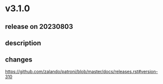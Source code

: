 # v3.1.0

## release on 20230803

## description

## changes

<a href="https://github.com/zalando/patroni/blob/master/docs/releases.rst#version-310">https://github.com/zalando/patroni/blob/master/docs/releases.rst#version-310</a>

